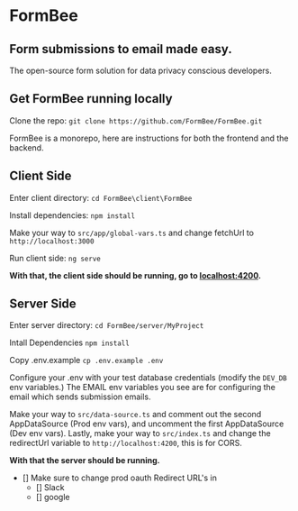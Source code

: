 # FormBee

## Form submissions to email made easy.

The open-source form solution for data privacy conscious developers.




## Get FormBee running locally
Clone the repo: ```git clone https://github.com/FormBee/FormBee.git```

FormBee is a monorepo, here are instructions for both the frontend and the backend.

## Client Side

Enter client directory: ```cd FormBee\client\FormBee```

Install dependencies: ```npm install```

Make your way to ```src/app/global-vars.ts``` and change fetchUrl to ```http://localhost:3000```

Run client side: ```ng serve```

**With that, the client side should be running, go to [localhost:4200](http://localhost:4200).**
## Server Side

Enter server directory: ```cd FormBee/server/MyProject```

Intall Dependencies ```npm install```

Copy .env.example ```cp .env.example .env```

Configure your .env with your test database credentials (modify the ```DEV_DB``` env variables.)
The EMAIL env variables you see are for configuring the email which sends submission emails.

Make your way to ```src/data-source.ts``` and comment out the second AppDataSource (Prod env vars), and uncomment the first AppDataSource (Dev env vars).
Lastly, make your way to ```src/index.ts``` and change the redirectUrl variable to ```http://localhost:4200```, this is for CORS.

**With that the server should be running.**

- [] Make sure to change prod oauth Redirect URL's in
    - [] Slack
    - [] google

